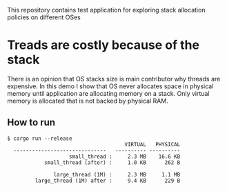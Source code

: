 This repository contains test application for exploring stack allocation policies on different OSes

# Treads are costly because of the stack

There is an opinion that OS stacks size is main contributor why threads are expensive.
In this demo I show that OS never allocates space in physical memory until application are allocating memory on a stack. Only virtual memory is allocated that is not backed by physical RAM.

## How to run

```console
$ cargo run --release
                                      VIRTUAL   PHYSICAL
  ------------------------------   ---------- ----------
                    small_thread :     2.3 MB    16.6 KB
            small_thread (after) :     1.0 KB      262 B

               large_thread (1M) :     2.3 MB     1.1 MB
         large_thread (1M) after :     9.4 KB      229 B
```
